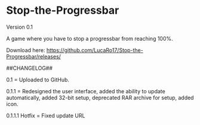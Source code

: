 # Stop-the-Progressbar

Version 0.1

A game where you have to stop a progressbar from reaching 100%.

Download here: https://github.com/LucaRo17/Stop-the-Progressbar/releases/

##CHANGELOG##

0.1 = Uploaded to GitHub.

0.1.1 = Redesigned the user interface, added the ability to update automatically, added 32-bit setup, deprecated RAR archive for setup, added icon.

0.1.1.1 Hotfix = Fixed update URL
